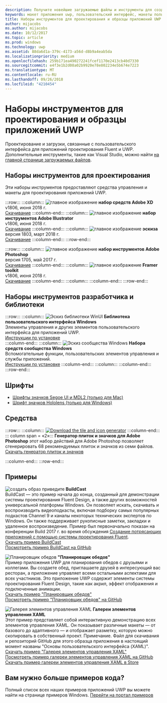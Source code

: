 ```yaml
---
description: Получите новейшие загружаемые файлы и инструменты для создания макета пользовательского интерфейса приложений UWP и проектирования элементов управления.
keywords: макет приложения uwp, пользовательский интерфейс, макеты пользовательского интерфейса, загружаемые файлы, инструменты uwp
title: Наборы инструментов для проектирования и образцы приложений UWP
author: mijacobs
ms.author: mijacobs
ms.date: 10/12/2017
ms.topic: article
ms.prod: windows
ms.technology: uwp
ms.assetid: 88da6d1a-379c-4173-a56d-d8b9a4eab5da
ms.localizationpriority: medium
ms.openlocfilehash: 259b171ea490272241fcef1170e2413cb40d7330
ms.sourcegitcommit: e4f3e1b2d08a02b9920e78e802234e5b674e7223
ms.translationtype: MT
ms.contentlocale: ru-RU
ms.lasthandoff: 09/26/2018
ms.locfileid: "4210454"
---
```

# <a name="design-toolkits-and-samples-for-uwp-apps"></a>Наборы инструментов для проектирования и образцы приложений UWP
 

Проектирование и загрузки, связанные с пользовательского интерфейса для приложений проектирования Fluent и UWP. Дополнительные инструменты, такие как Visual Studio, можно найти <a href="https://developer.microsoft.com/downloads">на главной странице загружаемых файлов</a>. 


## <a name="design-toolkits"></a>Наборы инструментов для проектирования

Эти наборы инструментов предоставляют средства управления и макеты для проектирования приложений UWP.

:::row:::
    :::column:::
        ![главное изображение](images/adobe-xd.png) <b>набор средств Adobe XD</b><br>
        v1806, июня 2018 г.<br>
        <a href="https://aka.ms/adobexdtoolkit">Скачивание</a>
    :::column-end:::
    :::column:::
        ![главное изображение](images/adobe-illustrator.png) <b>набор инструментов Adobe Illustrator</b><br>
        v1806, июня 2018 г.<br>
        <a href="https://aka.ms/adobeillustratortoolkit">Скачивание</a>
    :::column-end:::
    :::column:::
        ![главное изображение](images/sketch.png) <b>эскиза</b><br>
        версия 1803, март 2018 г.<br>
        <a href="https://aka.ms/sketchtoolkit">Скачивание</a>
    :::column-end:::
:::row-end:::

:::row:::
    :::column:::
        ![главное изображение](images/adobe-photoshop.png) <b>набор инструментов Adobe Photoshop</b><br>
        версия 1705, май 2017 г.<br>
        <a href="https://aka.ms/adobephotoshoptoolkit">Скачивание</a>
    :::column-end:::
    :::column:::
        ![главное изображение](images/framer.png) <b>Framer toolkit</b><br>
        v1806, июня 2018 г.<br>
        <a href="https://aka.ms/framertoolkit">Скачивание</a>
    :::column-end:::
    :::column:::
    :::column-end:::
:::row-end:::

## <a name="developer-toolkits-and-libraries"></a>Наборы инструментов разработчика и библиотеки

:::row:::
    :::column:::
        ![Эскиз библиотеки WinUI](images/WinUI-library.png) <b>Библиотека пользовательского интерфейса Windows</b><br>
        Элементы управления и других элементов пользовательского интерфейса для приложений UWP.<br/>
        <a href="/uwp/toolkits/winui/getting-started">Инструкции по установке</a><br/>
    :::column-end:::
    :::column:::
        ![Эскиз сообщества Windows](images/Windows-community-toolkit.png) <b>Набора средств сообщества Windows</b><br>
        Вспомогательные функции, пользовательских элементов управления и службы приложений.<br />
        <a href="/windows/uwpcommunitytoolkit/getting-started">Инструкции по установке</a>
    :::column-end:::
    :::column:::
    :::column-end:::
:::row-end:::

## <a name="fonts"></a>Шрифты

* <a href="https://aka.ms/SegoeFonts">Шрифты значков Segoe UI и MDL2 (только для Mac)</a>
* <a href="https://aka.ms/hololensiconfont">Шрифт значков Hololens (только для Windows)</a>

## <a name="tools"></a>Средства

:::row:::
    :::column:::
        <a href="http://go.microsoft.com/fwlink/p/?LinkId=760394"><img src="images/tile-icon-generator.png" alt="Download the tile and icon generator"/></a>
    :::column-end:::
    ::: column span = «2»::: **Генератор плиток и значков для Adobe Photoshop** этот набор действий для Adobe Photoshop позволяет сгенерировать 68 рекомендуемых плиток и значков из семи файлов. <br/><a href="http://go.microsoft.com/fwlink/p/?LinkId=760394">Скачать генератор плиток и значков</a></p>
    :::column-end:::
:::row-end:::

    
## <a name="samples"></a>Примеры

![создать образ приведите](images/buildcast.png)
**BuildCast**<br>
BuildCast — это пример начала до конца, созданный для демонстрации системы проектирования Fluent Design, а также других возможностей универсальной платформы Windows. Он позволяет искать, скачивать и воспроизводить видеоподкасты, включая подборку самых популярных подкастов Channel 9 и каналы некоторых технических экспертов по Windows. Он также поддерживает рукописные заметки, закладки и удаленное воспроизведение. Пример был первоначально показан на конференции Build 2017 г. во время обсуждения <a href="https://channel9.msdn.com/Events/Build/2017/B8034">Создание потрясающих приложений с помощью системы проектирования Fluent</a>. <br>
<a href="https://github.com/Microsoft/BuildCast/archive/master.zip">Скачать пример BuildCast</a> <br><a href="https://github.com/Microsoft/BuildCast">Посмотреть пример BuildCast на GitHub</a>

![Планировщик обедов](images/lunchscheduler.png)
 **"Планировщик обедов"**<br>
Пример приложения UWP для планирования обедов с друзьями и коллегами. Вы создаете обед, приглашаете друзей в интересующий вас ресторан, а приложение управляет всеми остальными аспектами для всех участников. Это приложение UWP содержит элементы системы проектирования Fluent Design, такие как акрил, эффект отображения и подключенные анимации. <br/><a href="https://github.com/Microsoft/Windows-appsample-lunch-scheduler/archive/master.zip">Скачать пример "Планировщик обедов"</a><br/><a href="https://github.com/Microsoft/Windows-appsample-lunch-scheduler">Посмотреть пример "Планировщик обедов" на GitHub</a></p>  

![Галерея элементов управления XAML](images/xaml-controls-gallery.png)
**Галереи элементов управления XAML**<br>
Этот пример представляет собой интерактивную демонстрацию всех элементов управления XAML. Он показывает различные макеты — от базового до адаптивного — и отображает разметку, которую можно скопировать в собственный проект. Примечание. Файл для скачивания и репозиторий GitHub для этого образца приложения в настоящий момент названы "Основы пользовательского интерфейса (XAML)". <br/><a href="https://github.com/Microsoft/Windows-universal-samples/archive/master.zip">Скачать пример "Галерея элементов управления XAML"</a><br/><a href="https://github.com/Microsoft/Windows-universal-samples/tree/master/Samples/XamlUIBasics">Посмотреть пример галереи элементов управления XAML на GitHub</a> <br/><a href="https://www.microsoft.com/store/apps/9msvh128x2zt">Скачать пример галереи элементов управления XAML в Store</a></p>

## <a name="want-more-code"></a>Вам нужно больше примеров кода?

Полный список всех наших примеров приложений UWP вы можете найти на странице примеров Windows. <a href="https://developer.microsoft.com/samples">Перейти на портал примеров</a>
